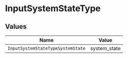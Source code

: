 # InputSystemStateType


## Values

| Name                              | Value                             |
| --------------------------------- | --------------------------------- |
| `InputSystemStateTypeSystemState` | system_state                      |